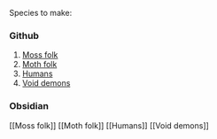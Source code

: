 Species to make:
### Github
1. [Moss folk](https://github.com/astro-man2/Legends-of-the-Untold/blob/main/Moss%20folk.md) 
2.  [Moth folk](https://github.com/astro-man2/Legends-of-the-Untold/blob/main/Moth%20folk.md) 
3.  [Humans](https://github.com/astro-man2/Legends-of-the-Untold/blob/main/humans.md) 
4.  [Void demons](https://github.com/astro-man2/Legends-of-the-Untold/blob/main/Void%20demons.md) 

### Obsidian
[[Moss folk]] 
[[Moth folk]]
[[Humans]]
[[Void demons]]
